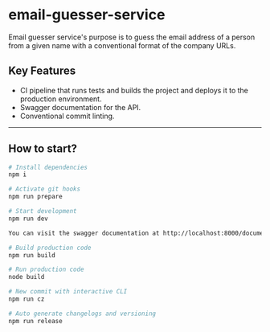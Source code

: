 # email-guesser-service

Email guesser service's purpose is to guess the email address of a person from a given name with a conventional format of the company URLs.

## Key Features

- CI pipeline that runs tests and builds the project and deploys it to the production environment.
- Swagger documentation for the API.
- Conventional commit linting.

---

## How to start?

```zsh
# Install dependencies
npm i

# Activate git hooks
npm run prepare

# Start development
npm run dev

You can visit the swagger documentation at http://localhost:8000/documentation

# Build production code
npm run build

# Run production code
node build

# New commit with interactive CLI
npm run cz

# Auto generate changelogs and versioning
npm run release
```

